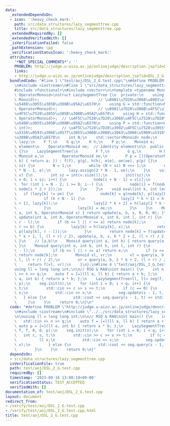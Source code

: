 ```yaml
---
data:
  _extendedDependsOn:
  - icon: ':heavy_check_mark:'
    path: src/data_structures/lazy_segmenttree.cpp
    title: src/data_structures/lazy_segmenttree.cpp
  _extendedRequiredBy: []
  _extendedVerifiedWith: []
  _isVerificationFailed: false
  _pathExtension: cpp
  _verificationStatusIcon: ':heavy_check_mark:'
  attributes:
    '*NOT_SPECIAL_COMMENTS*': ''
    PROBLEM: http://judge.u-aizu.ac.jp/onlinejudge/description.jsp?id=DSL_2_G
    links:
    - http://judge.u-aizu.ac.jp/onlinejudge/description.jsp?id=DSL_2_G
  bundledCode: "#line 1 \"test/aoj/DSL_2_G.test.cpp\"\n#define PROBLEM \"http://judge.u-aizu.ac.jp/onlinejudge/description.jsp?id=DSL_2_G\"\
    \n#include <iostream>\n#line 1 \"src/data_structures/lazy_segmenttree.cpp\"\n\
    #include <functional>\n#include <vector>\n\ntemplate <typename Monoid, typename\
    \ OperatorMonoid>\nstruct LazySegmentTree {\n  private:\n    using F = std::function<Monoid(Monoid,\
    \ Monoid)>;                          // \u8981\u7D20\u3068\u8981\u7D20\u3092\u7D50\
    \u5408\u3055\u305B\u308B\u95A2\u6570\n    using G = std::function<Monoid(Monoid,\
    \ OperatorMonoid)>;                  // \u8981\u7D20\u306B\u4F5C\u7528\u7D20\u3092\
    \u4F5C\u7528\u3055\u305B\u308B\u95A2\u6570\n    using H = std::function<OperatorMonoid(OperatorMonoid,\
    \ OperatorMonoid)>;  // \u4F5C\u7528\u7D20\u3068\u4F5C\u7528\u7D20\u3092\u7D50\
    \u5408\u3055\u305B\u308B\u95A2\u6570\n    using P = std::function<OperatorMonoid(OperatorMonoid,\
    \ int)>;             // \u4F5C\u7528\u7D20\u3092\u4F5C\u7528\u3055\u305B\u308B\
    \u533A\u9593\u306E\u9577\u3055\u306B\u3088\u3063\u3066\u5909\u5316\u3055\u305B\
    \u308B\u95A2\u6570\n    int N;\n    std::vector<Monoid> node;\n    std::vector<OperatorMonoid>\
    \ lazy;\n    F f;\n    G g;\n    H h;\n    P p;\n    Monoid e;           // identity\
    \ element\n    OperatorMonoid oe;  // identity element\n\n  public:\n    LazySegmentTree()\
    \ {}\n    LazySegmentTree(\n        F f,\n        G g,\n        H h,\n       \
    \ Monoid e,\n        OperatorMonoid oe,\n        P p = [](OperatorMonoid a, int\
    \ b) { return a; }) : f(f), g(g), h(h), e(e), oe(oe), p(p) {}\n    void init(int\
    \ sz) {\n        N = 1;\n        while (N < sz) N <<= 1;\n        node.assign(2\
    \ * N - 1, e);\n        lazy.assign(2 * N - 1, oe);\n    }\n    void build(std::vector<Monoid>&\
    \ v) {\n        int sz = int(v.size());\n        init(sz);\n        for (int i\
    \ = 0; i < sz; i++) {\n            node[i + N - 1] = v[i];\n        }\n      \
    \  for (int i = N - 2; i >= 0; i--) {\n            node[i] = f(node[i * 2 + 1],\
    \ node[i * 2 + 2]);\n        }\n    }\n    void eval(int k, int len) {\n     \
    \   if (lazy[k] != oe) {\n            node[k] = g(node[k], p(lazy[k], len));\n\
    \            if (k < N - 1) {\n                lazy[2 * k + 1] = h(lazy[2 * k\
    \ + 1], lazy[k]);\n                lazy[2 * k + 2] = h(lazy[2 * k + 2], lazy[k]);\n\
    \            }\n            lazy[k] = oe;\n        }\n    }\n    Monoid update(int\
    \ a, int b, OperatorMonoid x) { return update(a, b, x, 0, 0, N); }\n    Monoid\
    \ update(int a, int b, OperatorMonoid x, int k, int l, int r) {\n        eval(k,\
    \ r - l);\n        if (b <= l || r <= a) return node[k];\n        if (a <= l &&\
    \ r <= b) {\n            lazy[k] = h(lazy[k], x);\n            return g(node[k],\
    \ p(lazy[k], r - l));\n        }\n        return node[k] = f(update(a, b, x, 2\
    \ * k + 1, l, (l + r) / 2), update(a, b, x, k * 2 + 2, (l + r) / 2, r));\n   \
    \ }\n    // [a,b)\n    Monoid query(int a, int b) { return query(a, b, 0, 0, N);\
    \ }\n    Monoid query(int a, int b, int k, int l, int r) {\n        eval(k, r\
    \ - l);\n        if (b <= l || r <= a) return e;\n        if (a <= l && r <= b)\
    \ return node[k];\n        Monoid vl, vr;\n        vl = query(a, b, 2 * k + 1,\
    \ l, (l + r) / 2);\n        vr = query(a, b, 2 * k + 2, (l + r) / 2, r);\n   \
    \     return f(vl, vr);\n    }\n};\n#line 4 \"test/aoj/DSL_2_G.test.cpp\"\n\n\
    using ll = long long int;\n\n// RSQ & RAQ\nint main() {\n    int n, q;\n    std::cin\
    \ >> n >> q;\n    auto f = [=](ll a, ll b) { return a + b; };\n    auto p = [=](ll\
    \ a, int b) { return a * b; };\n    LazySegmentTree<ll, ll> seg(f, f, f, 0, 0,\
    \ p);\n    seg.init(n);\n    for (int i = 0; i < q; i++) {\n        int c, s,\
    \ t;\n        std::cin >> c >> s >> t;\n        if (c == 0) {\n            ll\
    \ x;\n            std::cin >> x;\n            seg.update(s - 1, t, x);\n     \
    \   } else {\n            std::cout << seg.query(s - 1, t) << std::endl;\n   \
    \     }\n    }\n    return 0;\n}\n"
  code: "#define PROBLEM \"http://judge.u-aizu.ac.jp/onlinejudge/description.jsp?id=DSL_2_G\"\
    \n#include <iostream>\n#include \"../../src/data_structures/lazy_segmenttree.cpp\"\
    \n\nusing ll = long long int;\n\n// RSQ & RAQ\nint main() {\n    int n, q;\n \
    \   std::cin >> n >> q;\n    auto f = [=](ll a, ll b) { return a + b; };\n   \
    \ auto p = [=](ll a, int b) { return a * b; };\n    LazySegmentTree<ll, ll> seg(f,\
    \ f, f, 0, 0, p);\n    seg.init(n);\n    for (int i = 0; i < q; i++) {\n     \
    \   int c, s, t;\n        std::cin >> c >> s >> t;\n        if (c == 0) {\n  \
    \          ll x;\n            std::cin >> x;\n            seg.update(s - 1, t,\
    \ x);\n        } else {\n            std::cout << seg.query(s - 1, t) << std::endl;\n\
    \        }\n    }\n    return 0;\n}"
  dependsOn:
  - src/data_structures/lazy_segmenttree.cpp
  isVerificationFile: true
  path: test/aoj/DSL_2_G.test.cpp
  requiredBy: []
  timestamp: '2023-09-16 13:08:18+09:00'
  verificationStatus: TEST_ACCEPTED
  verifiedWith: []
documentation_of: test/aoj/DSL_2_G.test.cpp
layout: document
redirect_from:
- /verify/test/aoj/DSL_2_G.test.cpp
- /verify/test/aoj/DSL_2_G.test.cpp.html
title: test/aoj/DSL_2_G.test.cpp
---
```

